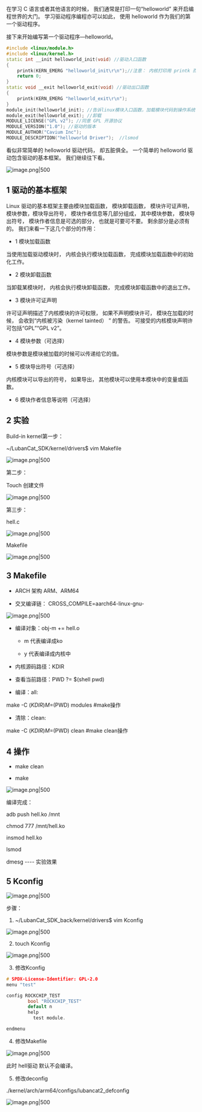 在学习 C 语言或者其他语言的时候， 我们通常是打印一句“helloworld” 来开启编程世界的大门。 学习驱动程序编程亦可以如此， 使用 helloworld 作为我们的第一个驱动程序。

  

接下来开始编写第一个驱动程序—helloworld。

  

```C++
#include <linux/module.h>
#include <linux/kernel.h>
static int __init helloworld_init(void) //驱动入口函数
{
    printk(KERN_EMERG "helloworld_init\r\n");//注意： 内核打印用 printk 而不是 printf
    return 0;
} 
static void __exit helloworld_exit(void) //驱动出口函数
{
    printk(KERN_EMERG "helloworld_exit\r\n");
} 
module_init(helloworld_init); //告诉linux模块入口函数，加载模块代码到操作系统
module_exit(helloworld_exit); //卸载
MODULE_LICENSE("GPL v2"); //同意 GPL 开源协议
MODULE_VERSION("1.0"); //驱动的版本
MODULE_AUTHOR("Cavium Inc");
MODULE_DESCRIPTION("helloworld Driver");  //lsmod
```

看似非常简单的 helloworld 驱动代码， 却五脏俱全。 一个简单的 helloworld 驱动包含驱动的基本框架。 我们继续往下看。

![image.png|500](https://my-obsidian-image.oss-cn-guangzhou.aliyuncs.com/2025/06/d973c5d6a9e58dc7a51e81669e01f310.png)


## 1 驱动的基本框架

Linux 驱动的基本框架主要由模块加载函数， 模块卸载函数， 模块许可证声明， 模块参数，模块导出符号， 模块作者信息等几部分组成， 其中模块参数， 模块导出符号， 模块作者信息是可选的部分， 也就是可要可不要。 剩余部分是必须有的。 我们来看一下这几个部分的作用：

- 1 模块加载函数
    

当使用加载驱动模块时， 内核会执行模块加载函数， 完成模块加载函数中的初始化工作。

- 2 模块卸载函数
    

当卸载某模块时， 内核会执行模块卸载函数， 完成模块卸载函数中的退出工作。

- 3 模块许可证声明
    

许可证声明描述了内核模块的许可权限， 如果不声明模块许可， 模块在加载的时候， 会收到“内核被污染（kernel tainted） ” 的警告。 可接受的内核模块声明许可包括“GPL”“GPL v2”。

- 4 模块参数（可选择）
    

模块参数是模块被加载的时候可以传递给它的值。

- 5 模块导出符号（可选择）
    

内核模块可以导出的符号， 如果导出， 其他模块可以使用本模块中的变量或函数。

- 6 模块作者信息等说明（可选择）
    

## 2 实验

Build-in kernel第一步：

~/LubanCat_SDK/kernel/drivers$ vim Makefile

![image.png|500](https://my-obsidian-image.oss-cn-guangzhou.aliyuncs.com/2025/06/41e26f3b23162507ae5f5f2b92ede6ff.png)


第二步：

Touch 创建文件

![image.png|500](https://my-obsidian-image.oss-cn-guangzhou.aliyuncs.com/2025/06/1f33897d78a6cd23d26176d249ca4f36.png)


第三步：

hell.c

![image.png|500](https://my-obsidian-image.oss-cn-guangzhou.aliyuncs.com/2025/06/339f7c668a84a9ec5f45559274916d8b.png)


Makefile

![image.png|500](https://my-obsidian-image.oss-cn-guangzhou.aliyuncs.com/2025/06/ca4061c28709a14e5d83068f046ee7c7.png)


## 3 Makefile

- ARCH 架构 ARM、ARM64
    
- 交叉编译链： CROSS_COMPILE=aarch64-linux-gnu-
    

![image.png|500](https://my-obsidian-image.oss-cn-guangzhou.aliyuncs.com/2025/06/f29518b54c125dd6bcadf6c0a4043be4.png)


  

- 编译对象：obj-m += hell.o
    
    - m 代表编译成ko
        
    - y 代表编译成内核中
        
- 内核源码路径：KDIR
    
- 查看当前路径：PWD ?= $(shell pwd)
    
- 编译：all:
    

make -C $(KDIR) M=$(PWD) modules #make操作

- 清除：clean:
    

make -C $(KDIR) M=$(PWD) clean #make clean操作

## 4 操作

- make clean
    
- make
    

![image.png|500](https://my-obsidian-image.oss-cn-guangzhou.aliyuncs.com/2025/06/6f7139577be50eaebb6afceec89cc7a7.png)


编译完成：

adb push hell.ko /mnt

chmod 777 /mnt/hell.ko

insmod hell.ko

lsmod

dmesg ---- 实验效果

## 5 Kconfig



![image.png|500](https://my-obsidian-image.oss-cn-guangzhou.aliyuncs.com/2025/06/d3c5e874610a7e444a67e21027acd8d3.png)


  

步骤：

1. ~/LubanCat_SDK_back/kernel/drivers$ vim Kconfig
    

![image.png|500](https://my-obsidian-image.oss-cn-guangzhou.aliyuncs.com/2025/06/480cb3fcce356bbee7231576fe7932c4.png)


2. touch Kconfig
    

![image.png|500](https://my-obsidian-image.oss-cn-guangzhou.aliyuncs.com/2025/06/986aed61414a6f388a48167f15e00075.png)


3. 修改Kconfig
    

```C
# SPDX-License-Identifier: GPL-2.0
menu "test"

config ROCKCHIP_TEST
        bool "ROCKCHIP_TEST"
        default n
        help
          test module.

endmenu 
```

4. 修改Makefile
    

![image.png|500](https://my-obsidian-image.oss-cn-guangzhou.aliyuncs.com/2025/06/7d166127cba79c1d0bfe64f05ccfa24f.png)


  

此时 hell驱动 默认不会编译。

5. 修改deconfig
    

./kernel/arch/arm64/configs/lubancat2_defconfig

![image.png|500](https://my-obsidian-image.oss-cn-guangzhou.aliyuncs.com/2025/06/4a3108b8e9eacefec14aba969a6eab10.png)
